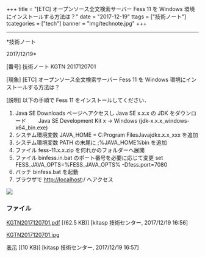 ﻿+++
title = "[ETC] オープンソース全文検索サーバー Fess 11 を Windows 環境にインストールする方法は？"
date = "2017-12-19"
ttags = ["技術ノート"]
tcategories = ["tech"]
banner = "img/technote.jpg"
+++

-----------------------------------------------------------------------------------------------------------------------------

*技術ノート

2017/12/19*


[番号]
技術ノート KGTN 2017120701

[現象]
[ETC] オープンソース全文検索サーバー Fess 11 を Windows
環境にインストールする方法は？

[説明]
以下の手順で Fess 11 をインストールしてください．

1. Java SE Downloads ページへアクセスし Java SE x.x.x の JDK
をダウンロード
　　Java SE Development Kit x → Windows
(jdk-x.x.x_windows-x64_bin.exe)
2. システム環境変数 JAVA_HOME = C:Program FilesJavajdkx.x.x_xxx
を追加
3. システム環境変数 PATH の末尾に ;%JAVA_HOME%bin を追加
4. ファイル fess-11.x.x.zip を何れかのフォルダーへ展開
5. ファイル binfess.in.bat のポート番号を必要に応じて変更
set FESS_JAVA_OPTS=%FESS_JAVA_OPTS% -Dfess.port=7080
6. バッチ binfess.bat を起動
7. ブラウザで <http://localhost>:/ へアクセス

![](http://techreport.kitasp.net/attachments/download/3898/KGTN2017120701.jpg)


### ファイル

 
 


[KGTN2017120701.pdf](http://techreport.kitasp.net/attachments/download/3897/KGTN2017120701.pdf)
 [(62.5 KB)] [kitasp 技術センター, 2017/12/19
16:56]

[KGTN2017120701.jpg](http://techreport.kitasp.net/attachments/download/3898/KGTN2017120701.jpg)

[表示](http://techreport.kitasp.net/attachments/3898/KGTN2017120701.jpg "表示")
 [(10 KB)] [kitasp 技術センター, 2017/12/19
16:57]


 


 

